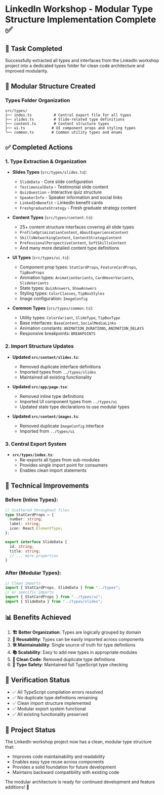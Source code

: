 # LinkedIn Workshop - Modular Type Structure Implementation Complete ✅

## 🎯 Task Completed

Successfully extracted all types and interfaces from the LinkedIn workshop project into a dedicated types folder for clean code architecture and improved modularity.

## 📁 Modular Structure Created

### Types Folder Organization

```
src/types/
├── index.ts          # Central export file for all types
├── slides.ts         # Slide-related type definitions
├── content.ts        # Content structure types
├── ui.ts            # UI component props and styling types
└── common.ts        # Common utility types and enums
```

## ✅ Completed Actions

### 1. Type Extraction & Organization

- **Slides Types** (`src/types/slides.ts`):

  - `SlideData` - Core slide configuration
  - `TestimonialData` - Testimonial slide content
  - `QuizQuestion` - Interactive quiz structure
  - `SpeakerInfo` - Speaker information and social links
  - `LinkedInBenefit` - LinkedIn benefit cards
  - `FreshgraduateStrategy` - Fresh graduate strategy content

- **Content Types** (`src/types/content.ts`):

  - 25+ content structure interfaces covering all slide types
  - `ProfileOptimizationContent`, `AboutExperienceContent`
  - `SkillsNetworkingContent`, `ContentStrategyContent`
  - `ProfessionalPerspectiveContent`, `SoftSkillsContent`
  - And many more detailed content type definitions

- **UI Types** (`src/types/ui.ts`):

  - Component prop types: `StatCardProps`, `FeatureCardProps`, `TipBoxProps`
  - Animation types: `AnimationVariants`, `CardHoverVariants`, `SlideVariants`
  - State types: `QuizAnswers`, `ShowAnswers`
  - Styling types: `ColorClasses`, `TipBoxStyles`
  - Image configuration: `ImageConfig`

- **Common Types** (`src/types/common.ts`):
  - Utility types: `ColorVariant`, `SlideType`, `TipBoxType`
  - Base interfaces: `BaseContent`, `SocialMediaLinks`
  - Animation constants: `ANIMATION_DURATIONS`, `ANIMATION_DELAYS`
  - Responsive breakpoints: `BREAKPOINTS`

### 2. Import Structure Updates

- **Updated `src/content/slides.ts`**:

  - Removed duplicate interface definitions
  - Imported types from `../types/slides`
  - Maintained all existing functionality

- **Updated `src/app/page.tsx`**:

  - Removed inline type definitions
  - Imported UI component types from `../types/ui`
  - Updated state type declarations to use modular types

- **Updated `src/content/images.ts`**:
  - Removed duplicate `ImageConfig` interface
  - Imported from `../types/ui`

### 3. Central Export System

- **`src/types/index.ts`**:
  - Re-exports all types from sub-modules
  - Provides single import point for consumers
  - Enables clean import statements

## 🔧 Technical Improvements

### Before (Inline Types):

```typescript
// Scattered throughout files
type StatCardProps = {
  number: string;
  label: string;
  icon: React.ElementType;
};

export interface SlideData {
  id: string;
  title: string;
  // ... more properties
}
```

### After (Modular Types):

```typescript
// Clean imports
import { StatCardProps, SlideData } from "../types";
// or specific imports
import { StatCardProps } from "../types/ui";
import { SlideData } from "../types/slides";
```

## 📊 Benefits Achieved

1. **🏗️ Better Organization**: Types are logically grouped by domain
2. **🔄 Reusability**: Types can be easily imported across components
3. **🛠️ Maintainability**: Single source of truth for type definitions
4. **📚 Scalability**: Easy to add new types in appropriate modules
5. **🧹 Clean Code**: Removed duplicate type definitions
6. **🎯 Type Safety**: Maintained full TypeScript type checking

## 🧪 Verification Status

- ✅ All TypeScript compilation errors resolved
- ✅ No duplicate type definitions remaining
- ✅ Clean import structure implemented
- ✅ Modular export system functional
- ✅ All existing functionality preserved

## 🎉 Project Status

The LinkedIn workshop project now has a clean, modular type structure that:

- Improves code maintainability and readability
- Enables easy type reuse across components
- Provides a solid foundation for future development
- Maintains backward compatibility with existing code

The modular architecture is ready for continued development and feature additions! 🚀
